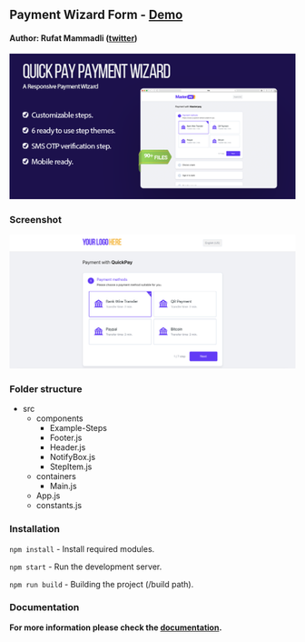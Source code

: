 ## Payment Wizard Form - [Demo](https://demo-payframe.netlify.app/)
#### Author: Rufat Mammadli ([twitter](https://twitter.com/rufatmammadli))

<img src="https://github.com/rufat/payframe-masterpay/blob/master/documentation/assets/feature.png?raw=true">

### Screenshot
<img src="https://github.com/rufat/payframe-masterpay/blob/master/documentation/assets/screenshot.png?raw=true">

### Folder structure
 - src
    - components
      - Example-Steps
      - Footer.js
      - Header.js
      - NotifyBox.js
      - StepItem.js
    - containers
      - Main.js
    - App.js
    - constants.js

### Installation
`` npm install `` - Install required modules.

`` npm start `` - Run the development server.

`` npm run build `` - Building the project (/build path).

### Documentation
<b>For more information please check the [documentation](documentation/docs.md).</b>
